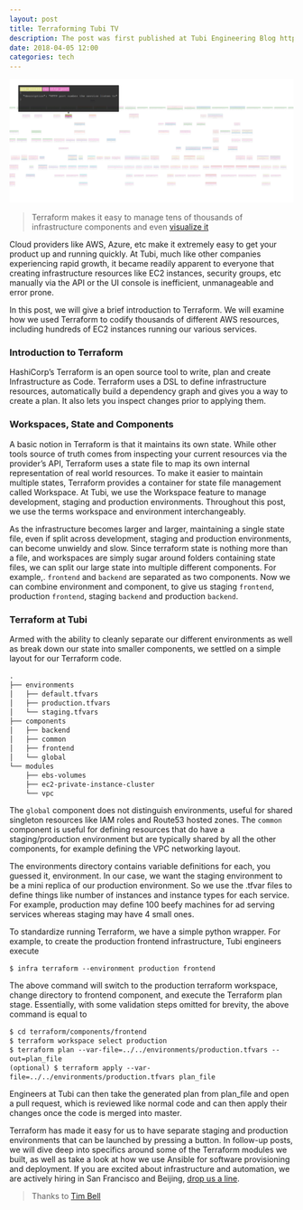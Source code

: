 ```yaml
---
layout: post
title: Terraforming Tubi TV
description: The post was first published at Tubi Engineering Blog https://code.tubitv.com
date: 2018-04-05 12:00
categories: tech
---
```


![tcp ip model](/assets/terraforming-tubitv.png)

> Terraform makes it easy to manage tens of thousands of infrastructure components and even [visualize it](https://github.com/28mm/blast-radius)

Cloud providers like AWS, Azure, etc make it extremely easy to get your product up and running quickly. At Tubi, much like other companies experiencing rapid growth, it became readily apparent to everyone that creating infrastructure resources like EC2 instances, security groups, etc manually via the API or the UI console is inefficient, unmanageable and error prone.

In this post, we will give a brief introduction to Terraform. We will examine how we used Terraform to codify thousands of different AWS resources, including hundreds of EC2 instances running our various services.

### Introduction to Terraform

HashiCorp’s Terraform is an open source tool to write, plan and create Infrastructure as Code. Terraform uses a DSL to define infrastructure resources, automatically build a dependency graph and gives you a way to create a plan. It also lets you inspect changes prior to applying them.

### Workspaces, State and Components

A basic notion in Terraform is that it maintains its own state. While other tools source of truth comes from inspecting your current resources via the provider’s API, Terraform uses a state file to map its own internal representation of real world resources. To make it easier to maintain multiple states, Terraform provides a container for state file management called Workspace. At Tubi, we use the Workspace feature to manage development, staging and production environments. Throughout this post, we use the terms workspace and environment interchangeably.

As the infrastructure becomes larger and larger, maintaining a single state file, even if split across development, staging and production environments, can become unwieldy and slow. Since terraform state is nothing more than a file, and workspaces are simply sugar around folders containing state files, we can split our large state into multiple different components. For example,. `frontend` and `backend` are separated as two components. Now we can combine environment and component, to give us staging `frontend`, production `frontend`, staging `backend` and production `backend`.

### Terraform at Tubi

Armed with the ability to cleanly separate our different environments as well as break down our state into smaller components, we settled on a simple layout for our Terraform code.

```
.
├── environments
│   ├── default.tfvars
│   ├── production.tfvars
│   └── staging.tfvars
├── components
│   ├── backend
│   ├── common
│   ├── frontend
│   └── global
└── modules
    ├── ebs-volumes
    ├── ec2-private-instance-cluster
    └── vpc
```

The `global` component does not distinguish environments, useful for shared singleton resources like IAM roles and Route53 hosted zones. The `common` component is useful for defining resources that do have a staging/production environment but are typically shared by all the other components, for example defining the VPC networking layout.

The environments directory contains variable definitions for each, you guessed it, environment. In our case, we want the staging environment to be a mini replica of our production environment. So we use the .tfvar files to define things like number of instances and instance types for each service. For example, production may define 100 beefy machines for ad serving services whereas staging may have 4 small ones.

To standardize running Terraform, we have a simple python wrapper. For example, to create the production frontend infrastructure, Tubi engineers execute

```
$ infra terraform --environment production frontend
```

The above command will switch to the production terraform workspace, change directory to frontend component, and execute the Terraform plan stage. Essentially, with some validation steps omitted for brevity, the above command is equal to

```
$ cd terraform/components/frontend
$ terraform workspace select production
$ terraform plan --var-file=../../environments/production.tfvars --out=plan_file
(optional) $ terraform apply --var-file=../../environments/production.tfvars plan_file
```

Engineers at Tubi can then take the generated plan from plan_file and open a pull request, which is reviewed like normal code and can then apply their changes once the code is merged into master.

Terraform has made it easy for us to have separate staging and production environments that can be launched by pressing a button. In follow-up posts, we will dive deep into specifics around some of the Terraform modules we built, as well as take a look at how we use Ansible for software provisioning and deployment. If you are excited about infrastructure and automation, we are actively hiring in San Francisco and Beijing, [drop us a line](https://tubitv.com/static/careers).

> Thanks to [Tim Bell](https://medium.com/@tim.bell02?source=post_page)
